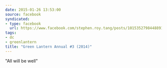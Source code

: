 ```yaml
---
date: 2015-01-26 13:53:00
source: facebook
syndicated:
- type: facebook
  url: https://www.facebook.com/stephen.roy.tang/posts/10153527984488912
tags:
- dc
- greenlantern
title: "Green Lantern Annual #3 (2014)"
---
```


"All will be well"